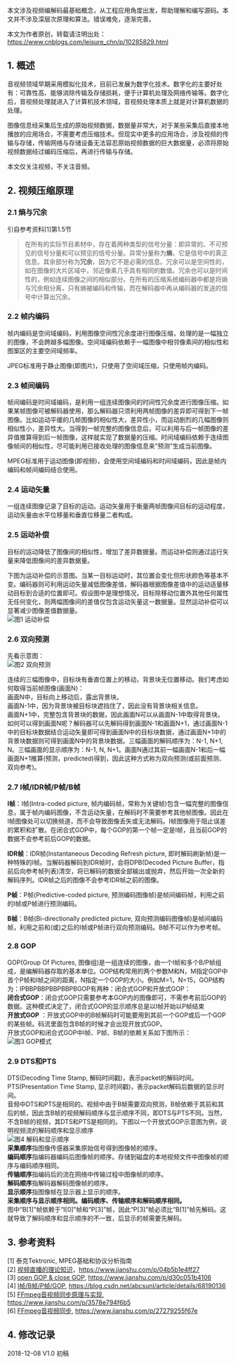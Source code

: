 本文涉及视频编解码最基础概念，从工程应用角度出发，帮助理解和编写源码。本文并不涉及深层次原理和算法。错误难免，逐渐完善。  

本文为作者原创，转载请注明出处：<https://www.cnblogs.com/leisure_chn/p/10285829.html>  

## 1. 概述  
音视频领域早期采用模拟化技术，目前已发展为数字化技术。数字化的主要好处有：可靠性高、能够消除传输及存储损耗，便于计算机处理及网络传输等。数字化后，音视频处理就进入了计算机技术领域，音视频处理本质上就是对计算机数据的处理。  

图像信息经采集后生成的原始视频数据，数据量非常大，对于某些采集后直接本地播放的应用场合，不需要考虑压缩技术。但现实中更多的应用场合，涉及视频的传输与存储，传输网络与存储设备无法容忍原始视频数据的巨大数据量，必须将原始视频数据经过编码压缩后，再进行传输与存储。  

本文仅关注视频，不关注音频。  

## 2. 视频压缩原理  
### 2.1 熵与冗余  
引自参考资料[1]第1.5节  
>在所有的实际节目素材中，存在着两种类型的信号分量：即异常的、不可预见的信号分量和可以预见的信号分量。异常分量称为**熵**，它是信号中的真正信息。其余部分称为**冗余**，因为它不是必需的信息。冗余可以是空间性的，如在图像的大片区域中，邻近像素几乎具有相同的数值。冗余也可以是时间性的，例如连续图像之间的相似部分。在所有的压缩系统编码器中都是将熵与冗余相分离，只有熵被编码和传输，而在解码器中再从编码器的发送的信号中计算出冗余。  

### 2.2 帧内编码  
帧内编码是空间域编码，利用图像空间性冗余度进行图像压缩，处理的是一幅独立的图像，不会跨越多幅图像。空间域编码依赖于一幅图像中相邻像素间的相似性和图案区的主要空间域频率。  

JPEG标准用于静止图像(即图片)，只使用了空间域压缩，只使用帧内编码。  

### 2.3 帧间编码  
帧间编码是时间域编码，是利用一组连续图像间的时间性冗余度进行图像压缩。如果某帧图像可被解码器使用，那么解码器只须利用两帧图像的差异即可得到下一帧图像。比如运动平缓的几帧图像的相似性大，差异性小，而运动剧烈的几幅图像则相似性小，差异性大。当得到一帧完整的图像信息后，可以利用与后一帧图像的差异值推算得到后一帧图像，这样就实现了数据量的压缩。时间域编码依赖于连续图像帧间的相似性，尽可能利用已接收处理的图像信息来“预测”生成当前图像。  

MPEG标准用于运动图像(即视频)，会使用空间域编码和时间域编码，因此是帧内编码和帧间编码结合使用。  

### 2.4 运动矢量  
一组连续图像记录了目标的运动。运动矢量用于衡量两帧图像间目标的运动程度，运动矢量由水平位移量和垂直位移量二者构成。  

### 2.5 运动补偿  
目标的运动降低了图像间的相似性，增加了差异数据量。而运动补偿则通过运行矢量来降低图像间的差异数据量。  

下图为运动补偿的示意图。当某一目标运动时，其位置会变化但形状颜色等基本不变。编码器则可利用运动矢量减低图像差值，解码器根据图像差值中的运动适量移动目标到合适的位置即可。假设图中是理想情况，目标除移动位置外其他任何属性无任何变化，则两幅图像间的差值仅包含运动矢量这一数据量。显然运动补偿可以显著减少图像差值数据量。  
![图1 运动补偿](https://leichn.github.io/img/avideo_basics/motion_compensation.jpg "视频编码基础-运动补偿")  

### 2.6 双向预测  
先看示意图：  
![图2 双向预测](https://leichn.github.io/img/avideo_basics/bi-directionally_predicted.jpg "视频编码基础-双向预测")  

连续的三幅图像中，目标块有垂直位置上的移动，背景块无位置移动。我们考虑如何取得当前帧图像(画面N)：  
画面N中，目标向上移动后，露出背景块。  
画面N-1中，因为背景块被目标块遮挡住了，因此没有背景块相关信息。  
画面N+1中，完整包含背景块的数据，因此画面N可以从画面N-1中取得背景块。  
如何可以得到画面N呢？解码器可以先解码得到画面N-1和画面N+1，通过画面N-1中的目标块数据结合运动矢量即可得到画面N中的目标块数据，通过画面N+1中的背景块数据则可得到画面N中的背景块数据。三幅画面的解码顺序为：N-1, N+1, N。三幅画面的显示顺序为：N-1, N, N+1。画面N通过其前一幅画面N-1和后一幅画面N+1推算(预测，predicted)得到，因此这种方式称为双向预测(或前面预测、双向参考)。  

### 2.7 I帧/IDR帧/P帧/B帧
**I帧**：I帧(Intra-coded picture, 帧内编码帧，常称为关键帧)包含一幅完整的图像信息，属于帧内编码图像，不含运动矢量，在解码时不需要参考其他帧图像。因此在I帧图像处可以切换频道，而不会导致图像丢失或无法解码。I帧图像用于阻止误差的累积和扩散。在闭合式GOP中，每个GOP的第一个帧一定是I帧，且当前GOP的数据不会参考前后GOP的数据。  

**IDR帧**：IDR帧(Instantaneous Decoding Refresh picture, 即时解码刷新帧)是一种特殊的I帧。当解码器解码到IDR帧时，会将DPB(Decoded Picture Buffer，指前后向参考帧列表)清空，将已解码的数据全部输出或抛弃，然后开始一次全新的解码序列。IDR帧之后的图像不会参考IDR帧之前的图像。  

**P帧**：P帧(Predictive-coded picture, 预测编码图像帧)是帧间编码帧，利用之前的I帧或P帧进行预测编码。  

**B帧**：B帧(Bi-directionally predicted picture, 双向预测编码图像帧)是帧间编码帧，利用之前和(或)之后的I帧或P帧进行双向预测编码。B帧不可以作为参考帧。  

### 2.8 GOP  
GOP(Group Of Pictures, 图像组)是一组连续的图像，由一个I帧和多个B/P帧组成，是编解码器存取的基本单位。GOP结构常用的两个参数M和N，M指定GOP中首个P帧和I帧之间的距离，N指定一个GOP的大小。例如M=1，N=15，GOP结构为：IPBBPBBPBBPBBPBGOP有两种：闭合式GOP和开放式GOP：  
**闭合式GOP**：闭合式GOP只需要参考本GOP内的图像即可，不需参考前后GOP的数据。这种模式决定了，闭合式GOP的显示顺序总是以I帧开始以P帧结束  
**开放式GOP** ：开放式GOP中的B帧解码时可能要用到其前一个GOP或后一个GOP的某些帧。码流里面包含B帧的时候才会出现开放式GOP。  
开放式GOP和闭合式GOP中I帧、P帧、B帧的依赖关系如下图所示：  
![图3 GOP模式](https://leichn.github.io/img/avideo_basics/gop_mode.jpg "视频编码基础-GOP模式")  

### 2.9 DTS和PTS  

DTS(Decoding Time Stamp, 解码时间戳)，表示packet的解码时间。  
PTS(Presentation Time Stamp, 显示时间戳)，表示packet解码后数据的显示时间。  
音频中DTS和PTS是相同的。视频中由于B帧需要双向预测，B帧依赖于其前和其后的帧，因此含B帧的视频解码顺序与显示顺序不同，即DTS与PTS不同。当然，不含B帧的视频，其DTS和PTS是相同的。下图以一个开放式GOP示意图为例，说明视频流的解码顺序和显示顺序  
![图4 解码和显示顺序](https://leichn.github.io/img/avideo_basics/decode_order.jpg "视频编码基础-解码和显示顺序")  
**采集顺序**指图像传感器采集原始信号得到图像帧的顺序。  
**编码顺序**指编码器编码后图像帧的顺序。存储到磁盘的本地视频文件中图像帧的顺序与编码顺序相同。  
**传输顺序**指编码后的流在网络中传输过程中图像帧的顺序。  
**解码顺序**指解码器解码图像帧的顺序。  
**显示顺序**指图像帧在显示器上显示的顺序。  
**采集顺序与显示顺序相同。编码顺序、传输顺序和解码顺序相同。**  
图中“B[1]”帧依赖于“I[0]”帧和“P[3]”帧，因此“P[3]”帧必须比“B[1]”帧先解码。这就导致了解码顺序和显示顺序的不一致，后显示的帧需要先解码。  

## 3. 参考资料  
[1] 泰克Tektronic, MPEG基础和协议分析指南  
[2] [视频直播的理论知识](https://www.jianshu.com/p/04b5b1e4ff27)，<https://www.jianshu.com/p/04b5b1e4ff27>  
[3] [open GOP & close GOP](https://www.jianshu.com/p/d30c051b4106), <https://www.jianshu.com/p/d30c051b4106>  
[4] [I帧/B帧/P帧/GOP](https://blog.csdn.net/abcsunl/article/details/68190136), <https://blog.csdn.net/abcsunl/article/details/68190136>  
[5] [FFmpeg音视频同步原理与实现](https://www.jianshu.com/p/3578e794f6b5), <https://www.jianshu.com/p/3578e794f6b5>  
[6] [FFmpeg音视频同步](https://www.jianshu.com/p/27279255f67e), <https://www.jianshu.com/p/27279255f67e>  

## 4. 修改记录  
2018-12-08  V1.0  初稿  
